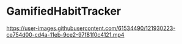 

# GamifiedHabitTracker

https://user-images.githubusercontent.com/61534490/121930223-ce754d00-cd4a-11eb-9ce2-97f81f0c4121.mp4
